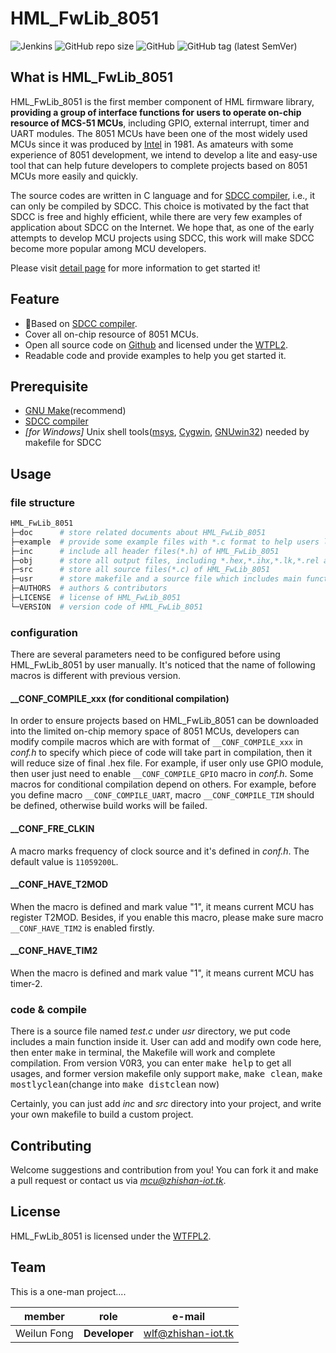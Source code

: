 # HML_FwLib_8051
![Jenkins](https://img.shields.io/jenkins/build?jobUrl=http%3A%2F%2Fjenkins.zhishan-iot.tk%3A12463%2Fjob%2FHML_FwLib_8051)
![GitHub repo size](https://img.shields.io/github/repo-size/MCU-ZHISHAN-IoT/HML_FwLib_8051)
![GitHub](https://img.shields.io/github/license/MCU-ZHISHAN-IoT/HML_FwLib_8051)
![GitHub tag (latest SemVer)](https://img.shields.io/github/v/tag/MCU-ZHISHAN-IoT/HML_FwLib_8051?color=26a69a)
## What is HML_FwLib_8051
HML_FwLib_8051 is the first member component of HML firmware library, **providing a group of interface functions for users to operate on-chip resource of MCS-51 MCUs**, including GPIO, external interrupt, timer and UART modules. The 8051 MCUs have been one of the most widely used MCUs since it was produced by [Intel](https://www.intel.com/) in 1981. As amateurs with some experience of 8051 development, we intend to develop a lite and easy-use tool that can help future developers to complete projects based on 8051 MCUs more easily and quickly.

The source codes are written in C language and for [SDCC compiler](http://sdcc.sourceforge.net/), i.e., it can only be compiled by SDCC. This choice is motivated by the fact that SDCC is free and highly efficient, while there are very few examples of application about SDCC on the Internet. We hope that, as one of the early attempts to develop MCU projects using SDCC, this work will make SDCC become more popular among MCU developers.

Please visit [detail page](https://hw.zhishan-iot.tk/page/hml/detail/fwlib_stc8051.html) for more information to get started it!

## Feature
+ :dart:Based on [SDCC compiler](http://sdcc.sourceforge.net/).
+ Cover all on-chip resource of 8051 MCUs.
+ Open all source code on [Github](https://github.com) and licensed under the [WTPL2](http://wtfpl2.com/).
+ Readable code and provide examples to help you get started it.

## Prerequisite
+ [GNU Make](http://www.gnu.org/software/make/manual/make.html)(recommend)
+ [SDCC compiler](http://sdcc.sourceforge.net/)
+ *\[for Windows\]* Unix shell tools([msys](http://www.mingw.org/wiki/MSYS), [Cygwin](http://www.cygwin.com/), [GNUwin32](http://gnuwin32.sourceforge.net/)) needed by makefile for SDCC

## Usage
### file structure
```bash
HML_FwLib_8051
├─doc      # store related documents about HML_FwLib_8051
├─example  # provide some example files with *.c format to help users learn about HML_FwLib_8051
├─inc      # include all header files(*.h) of HML_FwLib_8051
├─obj      # store all output files, including *.hex,*.ihx,*.lk,*.rel and others during compilation
├─src      # store all source files(*.c) of HML_FwLib_8051
├─usr      # store makefile and a source file which includes main function
├─AUTHORS  # authors & contributors
├─LICENSE  # license of HML_FwLib_8051
└─VERSION  # version code of HML_FwLib_8051
```
### configuration
There are several parameters need to be configured before using HML_FwLib_8051 by user manually. It's noticed that the name of following macros is different with previous version.
#### \_\_CONF\_COMPILE\_xxx (for conditional compilation)
In order to ensure projects based on HML_FwLib_8051 can be downloaded into the limited on-chip memory space of 8051 MCUs, developers can modify compile macros which are with format of `__CONF_COMPILE_xxx` in *conf.h* to specify which piece of code will take part in compilation, then it will reduce size of final .hex file. For example, if user only use GPIO module, then user just need to enable `__CONF_COMPILE_GPIO` macro in *conf.h*. Some macros for conditional compilation depend on others. For example, before you define macro `__CONF_COMPILE_UART`, macro `__CONF_COMPILE_TIM` should be defined, otherwise build works will be failed.
#### \_\_CONF\_FRE\_CLKIN
A macro marks frequency of clock source and it's defined in *conf.h*. The default value is `11059200L`.
#### \_\_CONF\_HAVE\_T2MOD
When the macro is defined and mark value "1", it means current MCU has register T2MOD. Besides, if you enable this macro, please make sure macro `__CONF_HAVE_TIM2` is enabled firstly.
#### \_\_CONF\_HAVE\_TIM2
When the macro is defined and mark value "1", it means current MCU has timer-2.

### code & compile
There is a source file named *test.c* under *usr* directory, we put code includes a main function inside it. User can add and modify own code here, then enter <kbd>make</kbd> in terminal, the Makefile will work and complete compilation. From version V0R3, you can enter <kbd>make help</kbd> to get all usages, and former version makefile only support <kbd>make</kbd>, <kbd>make clean</kbd>, <kbd>make mostlyclean</kbd>(change into <kbd>make distclean</kbd> now)

Certainly, you can just add *inc* and *src* directory into your project, and write your own makefile to build a custom project. 

## Contributing
Welcome suggestions and contribution from you! You can fork it and make a pull request or contact us via *[mcu@zhishan-iot.tk](mailto:mcu@zhishan-iot.tk)*.

## License
HML_FwLib_8051 is licensed under the [WTFPL2](http://wtfpl2.com/).

## Team
This is a one-man project....

|member        | role              |e-mail                        |
|--------------|-------------------|------------------------------|
| Weilun Fong  | **Developer**     |[wlf@zhishan-iot.tk](mailto:wlf@zhishan-iot.tk) |
